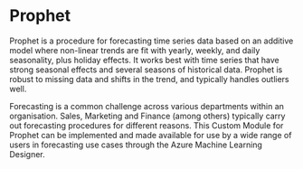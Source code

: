 # Prophet

Prophet is a procedure for forecasting time series data based on an additive model where non-linear trends are fit with yearly, weekly, and daily seasonality, plus holiday effects. It works best with time series that have strong seasonal effects and several seasons of historical data. Prophet is robust to missing data and shifts in the trend, and typically handles outliers well. 

Forecasting is a common challenge across various departments within an organisation. Sales, Marketing and Finance (among others) typically carry out forecasting procedures for different reasons. This Custom Module for Prophet can be implemented and made available for use by a wide range of users in forecasting use cases through the Azure Machine Learning Designer.
